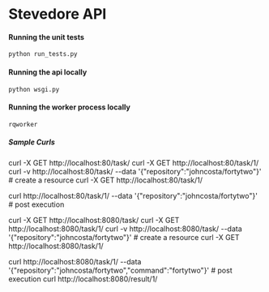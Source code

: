 Stevedore API
=============

#### Running the unit tests ####

`python run_tests.py`

#### Running the api locally ####

`python wsgi.py`

#### Running the worker process locally ####

`rqworker`

##### Sample Curls #####

curl -X GET http://localhost:80/task/
curl -X GET http://localhost:80/task/1/
curl -v http://localhost:80/task/ --data '{"repository":"johncosta/fortytwo"}'  # create a resource
curl -X GET http://localhost:80/task/1/

curl http://localhost:80/task/1/ --data '{"repository":"johncosta/fortytwo"}'   # post execution


curl -X GET http://localhost:8080/task/
curl -X GET http://localhost:8080/task/1/
curl -v http://localhost:8080/task/ --data '{"repository":"johncosta/fortytwo"}'  # create a resource
curl -X GET http://localhost:8080/task/1/

curl http://localhost:8080/task/1/ --data '{"repository":"johncosta/fortytwo","command":"fortytwo"}'   # post execution
curl http://localhost:8080/result/1/
